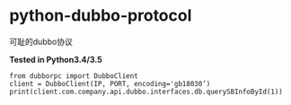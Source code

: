 # python-dubbo-protocol

可耻的dubbo协议

**Tested in Python3.4/3.5**

```
from dubborpc import DubboClient
client = DubboClient(IP, PORT, encoding='gb18030’)
print(client.com.company.api.dubbo.interfaces.db.querySBInfoById(1))
```
